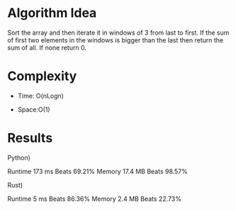# Algorithm Idea

Sort the array and then iterate it in windows of 3 from last to first. If the sum of first two elements in the windows is bigger than the last then return the sum of all. If none return 0.

# Complexity

- Time: O(nLogn)

- Space:O(1)

# Results

Python)

Runtime
173 ms
Beats
69.21%
Memory
17.4 MB
Beats
98.57%

Rust)

Runtime
5 ms
Beats
86.36%
Memory
2.4 MB
Beats
22.73%